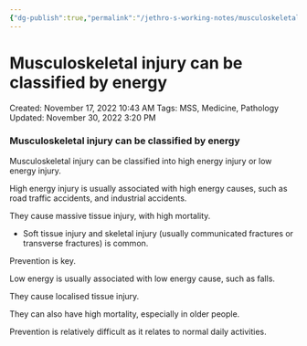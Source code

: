 ```yaml
---
{"dg-publish":true,"permalink":"/jethro-s-working-notes/musculoskeletal-injury-can-be-classified-by-energy/","dgPassFrontmatter":true}
---
```



# Musculoskeletal injury can be classified by energy

Created: November 17, 2022 10:43 AM
Tags: MSS, Medicine, Pathology
Updated: November 30, 2022 3:20 PM

### Musculoskeletal injury can be classified by energy

Musculoskeletal injury can be classified into high energy injury or low energy injury.

High energy injury is usually associated with high energy causes, such as road traffic accidents, and industrial accidents.

They cause massive tissue injury, with high mortality.

- Soft tissue injury and skeletal injury (usually communicated fractures or transverse fractures) is common.

Prevention is key.

Low energy is usually associated with low energy cause, such as falls.

They cause localised tissue injury.

They can also have high mortality, especially in older people.

Prevention is relatively difficult as it relates to normal daily activities.
